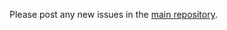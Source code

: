 Please post any new issues in the [main repository](https://github.com/research-software-directory/landing-page/issues).

